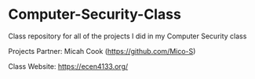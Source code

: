 # Computer-Security-Class
Class repository for all of the projects I did in my Computer Security class


Projects Partner: Micah Cook (https://github.com/Mico-S)


Class Website: https://ecen4133.org/
